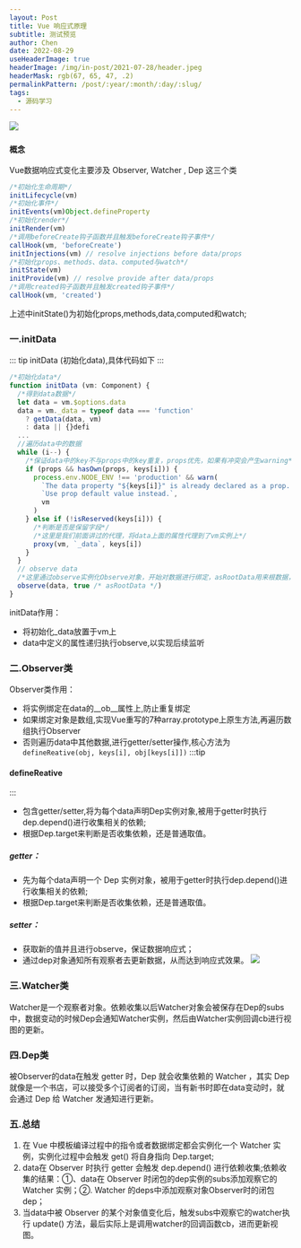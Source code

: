 ```yaml
---
layout: Post
title: Vue 响应式原理
subtitle: 测试预览
author: Chen
date: 2022-08-29
useHeaderImage: true
headerImage: /img/in-post/2021-07-28/header.jpeg
headerMask: rgb(67, 65, 47, .2)
permalinkPattern: /post/:year/:month/:day/:slug/
tags:
  - 源码学习
---
```


![](https://p1-jj.byteimg.com/tos-cn-i-t2oaga2asx/gold-user-assets/2018/2/8/1617554b425a3431~tplv-t2oaga2asx-zoom-in-crop-mark:3024:0:0:0.awebp)
### `概念`
Vue数据响应式变化主要涉及 Observer, Watcher , Dep 这三个类
```js
/*初始化生命周期*/
initLifecycle(vm)
/*初始化事件*/
initEvents(vm)Object.defineProperty 
/*初始化render*/
initRender(vm)
/*调用beforeCreate钩子函数并且触发beforeCreate钩子事件*/
callHook(vm, 'beforeCreate')
initInjections(vm) // resolve injections before data/props
/*初始化props、methods、data、computed与watch*/
initState(vm)
initProvide(vm) // resolve provide after data/props
/*调用created钩子函数并且触发created钩子事件*/
callHook(vm, 'created')
```
上述中initState()为初始化props,methods,data,computed和watch;
### 一.initData
::: tip 
initData (初始化data),具体代码如下
:::
```ts
/*初始化data*/
function initData (vm: Component) {
  /*得到data数据*/
  let data = vm.$options.data
  data = vm._data = typeof data === 'function'
    ? getData(data, vm)
    : data || {}defi
  ...
  //遍历data中的数据
  while (i--) {
    /*保证data中的key不与props中的key重复，props优先，如果有冲突会产生warning*/
    if (props && hasOwn(props, keys[i])) {
      process.env.NODE_ENV !== 'production' && warn(
        `The data property "${keys[i]}" is already declared as a prop. ` +
        `Use prop default value instead.`,
        vm
      )
    } else if (!isReserved(keys[i])) {
      /*判断是否是保留字段*/
      /*这里是我们前面讲过的代理，将data上面的属性代理到了vm实例上*/
      proxy(vm, `_data`, keys[i])
    }
  }
  // observe data
  /*这里通过observe实例化Observe对象，开始对数据进行绑定，asRootData用来根数据，用来计算实例化根数据的个数，下面会进行递归observe进行对深层对象的绑定。则asRootData为非true*/
  observe(data, true /* asRootData */)
}
```
initData作用：
* 将初始化_data放置于vm上
* data中定义的属性递归执行observe,以实现后续监听
### 二.Observer类
Observer类作用：
* 将实例绑定在data的__ob__属性上,防止重复绑定
* 如果绑定对象是数组,实现Vue重写的7种array.prototype上原生方法,再遍历数组执行Observer
* 否则遍历data中其他数据,进行getter/setter操作,核心方法为`defineReative(obj, keys[i], obj[keys[i]])`
:::tip 
#### defineReative
:::
* 包含getter/setter,将为每个data声明Dep实例对象,被用于getter时执行dep.depend()进行收集相关的依赖;
* 根据Dep.target来判断是否收集依赖，还是普通取值。
##### getter：
* 先为每个data声明一个 Dep 实例对象，被用于getter时执行dep.depend()进行收集相关的依赖;
* 根据Dep.target来判断是否收集依赖，还是普通取值。
##### setter：
* 获取新的值并且进行observe，保证数据响应式；
* 通过dep对象通知所有观察者去更新数据，从而达到响应式效果。
  ![](https://p1-jj.byteimg.com/tos-cn-i-t2oaga2asx/gold-user-assets/2018/2/8/1617554b5e866e59~tplv-t2oaga2asx-zoom-in-crop-mark:3024:0:0:0.awebp)
### 三.Watcher类
Watcher是一个观察者对象。依赖收集以后Watcher对象会被保存在Dep的subs中，数据变动的时候Dep会通知Watcher实例，然后由Watcher实例回调cb进行视图的更新。
### 四.Dep类
被Observer的data在触发 getter 时，Dep 就会收集依赖的 Watcher ，其实 Dep 就像是一个书店，可以接受多个订阅者的订阅，当有新书时即在data变动时，就会通过 Dep 给 Watcher 发通知进行更新。
### 五.总结
1. 在 Vue 中模板编译过程中的指令或者数据绑定都会实例化一个 Watcher 实例，实例化过程中会触发 get() 将自身指向 Dep.target;
2. data在 Observer 时执行 getter 会触发 dep.depend() 进行依赖收集;依赖收集的结果：①、data在 Observer 时闭包的dep实例的subs添加观察它的 Watcher 实例；②. 
Watcher 的deps中添加观察对象Observer时的闭包dep；
3. 当data中被 Observer 的某个对象值变化后，触发subs中观察它的watcher执行 update() 方法，最后实际上是调用watcher的回调函数cb，进而更新视图。
